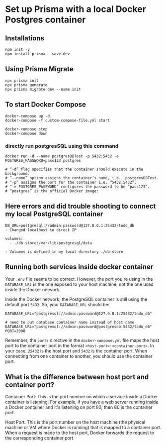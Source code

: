 # Set up Prisma with a local Docker Postgres container

## Installations

```properties
npm init -y
npm install prisma --save-dev

```

## Using Prisma Migrate

```properties
npx prisma init
npx prisma generate
npx prisma migrate dev --name init

```

## To start Docker Compose

```properties
docker-compose up -d
docker-compose -f custom-compose-file.yml start

docker-compose stop
docker-compose down

```

### directly run postgresSQL using this command

```properties
docker run -d --name postgresDBTest -p 5432:5432 -e POSTGRES_PASSWORD=pass123 postgres

# “-d” flag specifies that the container should execute in the background.
# “--name” option assigns the container’s name, i.e., postgresDBTest.
# “-p” assigns the port for the container i.e. “5432:5432”.
# “-e POSTGRES_PASSWORD” configures the password to be “pass123”.
# “postgres” is the official Docker image:
```

## Here errors and did trouble shooting to connect my local PostgreSQL container

```properties
DB_URL=postgresql://admin:password@127.0.0.1:25432/todo_db
- Changed localhost to direct IP

volumes:
  - ./db-store:/var/lib/postgresql/data

- Volumes is defined in my local directory ./db-store

```

## Running both services inside docker container

Your `.env` file seems to be correct. However, the port you're using in the `DATABASE_URL` is the one exposed to your host machine, not the one used inside the Docker network.

Inside the Docker network, the PostgreSQL container is still using the default port `5432`. So, your `DATABASE_URL` should be:

```properties
DATABASE_URL="postgresql://admin:password@127.0.0.1:25432/todo_db"

# need to put database container name instead of host name
DATABASE_URL="postgresql://admin:password@postgresdb:5432/todo_db"
PORT=3000
```

Remember, the `ports` directive in the `docker-compose.yml` file maps the host port to the container port in the format `<host-port>:<container-port>`. In your case, `25432` is the host port and `5432` is the container port. When connecting from one container to another, you should use the container port.

## What is the difference between host port and container port?

Container Port: This is the port number on which a service inside a Docker container is listening. For example, if you have a web server running inside a Docker container and it's listening on port 80, then 80 is the container port.

Host Port: This is the port number on the host machine (the physical machine or VM where Docker is running) that is mapped to a container port. When a request is made to the host port, Docker forwards the request to the corresponding container port.
